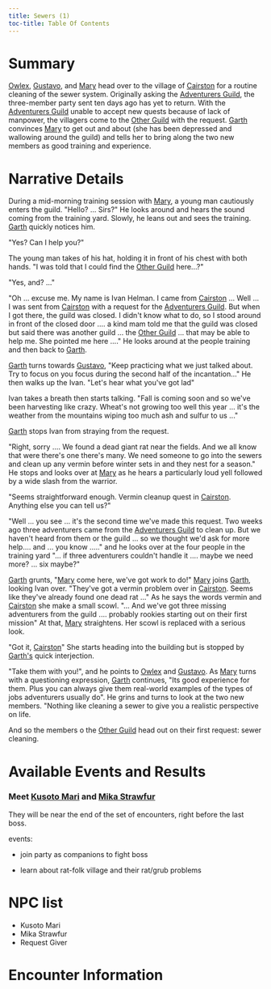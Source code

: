```yaml
---
title: Sewers (1)
toc-title: Table Of Contents
---
```


# Summary

[Owlex](../characters/owlex.md), [Gustavo](../characters/gustavo.md), and [Mary](../characters/mary-tanner.md) head over to the village of [Cairston](../places/cairston.md) for a routine cleaning of the sewer system. Originally asking the [Adventurers Guild](../places/adventurers-guild.md), the three-member party sent ten days ago has yet to return. With the [Adventurers Guild](../places/adventurers-guild.md) unable to accept new quests because of lack of manpower, the villagers come to the [Other Guild](../places/other-guild.md) with the request. [Garth](../characters/garth-ven.md) convinces [Mary](../characters/mary-tanner.md) to get out and about (she has been depressed and wallowing around the guild) and tells her to bring along the two new members as good training and experience.

# Narrative Details

During a mid-morning training session with [Mary](../characters/mary-tanner.md), a young man cautiously enters the guild. "Hello? ... Sirs?"  He looks around and hears the sound coming from the training yard. Slowly, he leans out and sees the training. [Garth](../characters/garth-ven.md) quickly notices him.

"Yes? Can I help you?"

The young man takes of his hat, holding it in front of his chest with both hands. "I was told that I could find the [Other Guild](../places/other-guild.md) here...?"

"Yes, and? ..."

"Oh ... excuse me. My name is Ivan Helman. I came from [Cairston](../places/cairston.md) ... Well ... I was sent from [Cairston](../places/cairston.md) with a request for the [Adventurers Guild](../places/adventurers-guild.md). But when I got there, the guild was closed. I didn't know what to do, so I stood around in front of the closed door .... a kind mam told me that the guild was closed but said there was another guild ... the [Other Guild](../places/other-guild.md) ... that may be able to help me. She pointed me here ...." He looks around at the people training and then back to [Garth](../characters/garth-ven.md).

[Garth](../characters/garth-ven.md) turns towards [Gustavo](../characters/gustavo.md), "Keep practicing what we just talked about. Try to focus on you focus during the second half of the incantation..." He then walks up the Ivan. "Let's hear what you've got lad"

Ivan takes a breath then starts talking. "Fall is coming soon and so we've been harvesting like crazy. Wheat's not growing too well this year ... it's the weather from  the mountains wiping too much ash and sulfur to us ..."

[Garth](../characters/garth-ven.md) stops Ivan from straying from the request.

"Right, sorry .... We found a dead giant rat near the fields. And we all know that were there's one there's many. We need someone to go into the sewers and clean up any vermin before winter sets in and they nest for a season." He stops and looks over at [Mary](../characters/mary-tanner.md) as he hears a particularly loud yell followed by a wide slash from the warrior.

"Seems straightforward enough. Vermin cleanup quest in [Cairston](../places/cairston.md). Anything else you can tell us?"

"Well ... you see ... it's the second time we've made this request. Two weeks ago three adventurers came from the [Adventurers Guild](../places/adventurers-guild.md) to clean up. But we haven't heard from them or the guild ... so we thought we'd ask for more help.... and ... you know ....." and he looks over at the four people in the training yard "... if three adventurers couldn't handle it .... maybe we need more? ... six maybe?"

[Garth](../characters/garth-ven.md) grunts, "[Mary](../characters/mary-tanner.md) come here, we've got work to do!" [Mary](../characters/mary-tanner.md) joins [Garth](../characters/garth-ven.md), looking Ivan over. "They've got a vermin problem over in [Cairston](../places/cairston.md). Seems like they've already found one dead rat ..." As he says the words vermin and [Cairston](../places/cairston.md) she make a small scowl. "... And we've got three missing adventurers from the guild .... probably rookies starting out on their first mission" At that, [Mary](../characters/mary-tanner.md) straightens. Her scowl is replaced with a serious look.

"Got it, [Cairston](../places/cairston.md)" She starts heading into the building but is stopped by [Garth's](../characters/garth-ven.md) quick interjection.

"Take them with you!", and he points to [Owlex](../characters/owlex.md) and [Gustavo](../characters/gustavo.md). As [Mary](../characters/mary-tanner.md) turns with a questioning expression, [Garth](../characters/garth-ven.md) continues, "Its good experience for them. Plus you can always give them real-world examples of the types of jobs adventurers usually do". He grins and turns to look at the two new members. "Nothing like cleaning a sewer to give you a realistic perspective on life.

And so the members o the [Other Guild](../places/other-guild.md) head out on their first request: sewer cleaning.

# Available Events and Results

### Meet [Kusoto Mari](../characters/kusoto-mari.md) and [Mika Strawfur](../characters/mika-strawfur.md)

They will be near the end of the set of encounters, right before the last boss.

events:

- join party as companions to fight boss

- learn about rat-folk village and their rat/grub problems



# NPC list

- Kusoto Mari
- Mika Strawfur
- Request Giver

# Encounter Information



<!--  LocalWords:  Cairston Kryta Owlex Kusoto Mika Strawfur Helman
 -->
